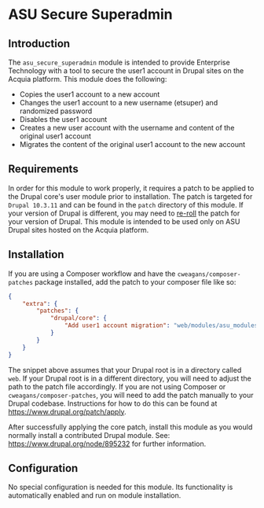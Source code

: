 # ASU Secure Superadmin

## Introduction
The `asu_secure_superadmin` module is intended to provide Enterprise Technology with a tool to secure the user1 account in Drupal sites on the Acquia platform.
This module does the following:

- Copies the user1 account to a new account
- Changes the user1 account to a new username (etsuper) and randomized password
- Disables the user1 account
- Creates a new user account with the username and content of the original user1 account
- Migrates the content of the original user1 account to the new account

## Requirements
In order for this module to work properly, it requires a patch to be applied to the Drupal core's user module prior to installation.
The patch is targeted for `Drupal 10.3.11` and can be found in the `patch` directory of this module. If your version
of Drupal is different, you may need to [re-roll](https://www.drupal.org/docs/develop/git/using-git-to-contribute-to-drupal/rerolling-patches) the patch for your version of Drupal.
This module is intended to be used only on ASU Drupal sites hosted on the Acquia platform.

## Installation
If you are using a Composer workflow and have the `cweagans/composer-patches` package installed, add the patch to your composer file like so:
```json
{
    "extra": {
        "patches": {
            "drupal/core": {
                "Add user1 account migration": "web/modules/asu_modules/asu_secure_superadmin/patch/drupal-10.3.11-user1-migration.patch"
            }
        }
    }
}
```
The snippet above assumes that your Drupal root is in a directory called `web`. If your Drupal root is in a different directory, you will need to adjust the path to the patch file accordingly.
If you are not using Composer or `cweagans/composer-patches`, you will need to add the patch manually to your Drupal codebase. Instructions for how to do this can be found at https://www.drupal.org/patch/apply.

After successfully applying the core patch, install this module as you would normally install a contributed Drupal module.
See: https://www.drupal.org/node/895232 for further information.

## Configuration
No special configuration is needed for this module. Its functionality is automatically enabled and run on module installation.
